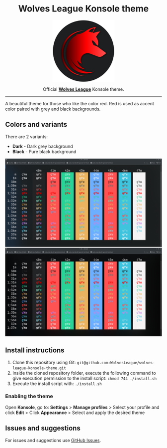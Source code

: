 <h1 align="center">Wolves League Konsole theme</h1>

<p align="center">
  <img src="./images/wolves-league-logo-with-background.svg" width="200" align="center">
</p>
<p align="center">Official <strong><a href="https://github.com/WolvesLeague">Wolves League</a></strong> Konsole theme.</p>

---

A beautiful theme for those who like the color red. Red is used as accent color paired with grey and black backgrounds.

## Colors and variants

There are 2 variants:

- **Dark** - Dark grey background
- **Black** - Pure black background

![Wolves League Dark](https://raw.githubusercontent.com/WolvesLeague/wolves-league-konsole-theme/main/images/wolves-league-konsole-dark-theme-screenshot.png)
![Wolves League Black](https://raw.githubusercontent.com/WolvesLeague/wolves-league-konsole-theme/main/images/wolves-league-konsole-black-theme-screenshot.png)

## Install instructions

1. Clone this repository using Git: `git@github.com:WolvesLeague/wolves-league-konsole-theme.git`
2. Inside the cloned repository folder, execute the following command to give execution permission to the install script: `chmod 744 ./install.sh`
3. Execute the install script with: `./install.sh`

### **Enabling the theme**

Open **Konsole**, go to: **Settings** > **Manage profiles** > Select your profile and click **Edit** > Click **Appearance** > Select and apply the desired theme

## Issues and suggestions

For issues and suggestions use [GitHub Issues](https://github.com/WolvesLeague/wolves-league-konsole-theme/issues).
